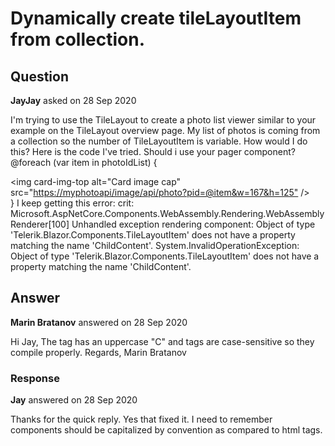 # Dynamically create tileLayoutItem from collection.

## Question

**JayJay** asked on 28 Sep 2020

I'm trying to use the TileLayout to create a photo list viewer similar to your example on the TileLayout overview page. My list of photos is coming from a collection so the number of TileLayoutItem is variable. How would I do this? Here is the code I've tried. Should i use your pager component? <TelerikTileLayout Columns="5" ColumnWidth="300px" RowHeight="235px" Reorderable="true"> <TileLayoutItems> @foreach (var item in photoIdList) { <TileLayoutItem> <content> <div class="card"> <img card-img-top alt="Card image cap" src="[https://myphotoapi/image/api/photo?pid=@item&w=167&h=125"](https://myphotoapi/image/api/photo?pid=@item&w=167&h=125") /> </div> </content> </TileLayoutItem> } </TileLayoutItems> </TelerikTileLayout> I keep getting this error: crit: Microsoft.AspNetCore.Components.WebAssembly.Rendering.WebAssemblyRenderer[100] Unhandled exception rendering component: Object of type 'Telerik.Blazor.Components.TileLayoutItem' does not have a property matching the name 'ChildContent'. System.InvalidOperationException: Object of type 'Telerik.Blazor.Components.TileLayoutItem' does not have a property matching the name 'ChildContent'.

## Answer

**Marin Bratanov** answered on 28 Sep 2020

Hi Jay, The <Content> tag has an uppercase "C" and tags are case-sensitive so they compile properly. Regards, Marin Bratanov

### Response

**Jay** answered on 28 Sep 2020

Thanks for the quick reply. Yes that fixed it. I need to remember components should be capitalized by convention as compared to html tags.

